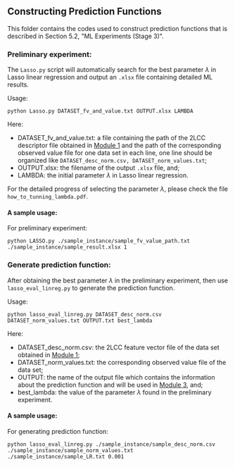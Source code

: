 ## Constructing Prediction Functions

This folder contains the codes used to construct prediction functions that is described in Section 5.2, "ML Experiments (Stage 3)".

### Preliminary experiment:

The `Lasso.py` script will automatically search for the best parameter $\lambda$ in Lasso linear regression and output an `.xlsx` file containing detailed ML results. 

Usage:

```
python Lasso.py DATASET_fv_and_value.txt OUTPUT.xlsx LAMBDA
```

Here:
- DATASET_fv_and_value.txt: a file containing the path of the 2LCC descriptor file obtained in [Module 1](/2LCC/Module_1) and the path of the corresponding observed value file for one data set in each line, one line should be organized like `DATASET_desc_norm.csv, DATASET_norm_values.txt`;
- OUTPUT.xlsx: the filename of the output `.xlsx` file, and;
- LAMBDA: the initial parameter $\lambda$ in Lasso linear regression.

For the detailed progress of selecting the parameter $\lambda$, please check the file `how_to_tunning_lambda.pdf`.

<!--
About the strategy of tunning Lambda is as following:
1. Given initial $\lambda_0 = \hat{\lambda}_0 \times 10^{k_0}$, $\hat{\lambda}_0$ must be 1, I'll start from $\lambda_0 = 1$.

2. Search in range $[\lambda_0 - 10^{k_0}, \lambda_0 + 10^{k_0}]$, step $= 10^{k_0-1}$, find the $\lambda$ in above 20 values that makes $\text{TestR}^2$ are biggest as $\lambda_1$, represent $\lambda_1$ as $\lambda_1 = \hat{\lambda}_1 \times 10^{k_1}$.

3. Repeat process 2, until $k_n = k_{n-1}$, then $\lambda_n$ was selected as the best $\lambda$.

For example:

$\lambda_0 = 1 = 1 \times 10^0$, then searching in $\{0.1, 0.2, 0.3, \dots, 2\}$ suppose that $\Rightarrow 
\lambda_1 = 0.1 = 1 \times 10^{-1}$, then search in $\{0.01, 0.02, \dots, 0.2\}$, suppose that $\Rightarrow 
\lambda_2 = 0.03 = 3 \times 10^{-2}$, then search in $\{0.021, 0.022, \dots, 0.4\}$, suppose that $\Rightarrow 
\lambda_3 = 0.022 = 2.2 \times 10^{-2}$, $k_2 = k_3$, so take the $\lambda_3$ as best $\lambda$.
-->

#### A sample usage:

For preliminary experiment:

```
python LASSO.py ./sample_instance/sample_fv_value_path.txt ./sample_instance/sample_result.xlsx 1
```

### Generate prediction function:

After obtaining the best parameter $\lambda$ in the preliminary experiment, then use `lasso_eval_linreg.py` to generate the prediction function.

Usage:

```
python lasso_eval_linreg.py DATASET_desc_norm.csv DATASET_norm_values.txt OUTPUT.txt best_lambda
```

Here:
- DATASET_desc_norm.csv: the 2LCC feature vector file of the data set obtained in [Module 1](/2LCC/Module_1);
- DATASET_norm_values.txt: the corresponding observed value file of the data set;
- OUTPUT: the name of the output file which contains the information about the prediction function and will be used in [Module 3](/2LCC/Module_3), and;
- best_lambda: the value of the parameter $\lambda$ found in the preliminary experiment.

#### A sample usage:

For generating prediction function:

```
python lasso_eval_linreg.py ./sample_instance/sample_desc_norm.csv ./sample_instance/sample_norm_values.txt ./sample_instance/sample_LR.txt 0.001
```

